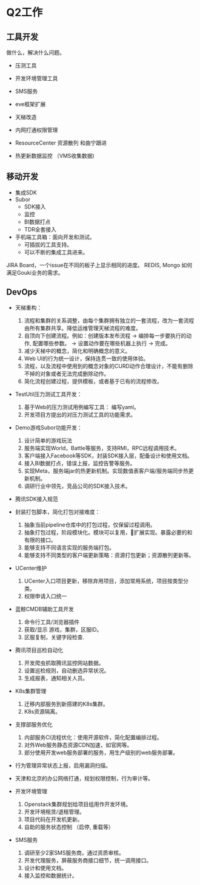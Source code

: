 # Q2工作

## 工具开发

做什么，解决什么问题。

* 压测工具
* 开发环境管理工具
* SMS服务
* eve框架扩展
* 天梯改造
* 内网打通权限管理

* ResourceCenter 资源散列 和曲宁跟进

* 热更新数据监控 （VMS收集数据)

## 移动开发

* 集成SDK
* Subor
    * SDK接入
    * 监控
    * BI数据打点
    * TDR全套接入
* 手机端工具箱：面向开发和测试。
    * 可插拔的工具支持。
    * 可以不断的集成工具进来。



JIRA Board，一个issue在不同的板子上显示相同的进度。
REDIS, Mongo 如何满足Gouki业务的需求。


## DevOps

* 天梯重构：
    1. 流程和集群的关系调整，由每个集群拥有独立的一套流程，改为一套流程由所有集群共享。降低运维管理天梯流程的难度。
    2. 自顶向下创建流程。例如：创建版本发布流程 -> 编排每一步要执行的动作, 配置哪些参数。 -> 设置动作要在哪些机器上执行 -> 完成。
    3. 减少天梯中的概念，简化和明确概念的意义。
    4. Web UI的行为统一设计，保持连贯一致的使用体验。
    5. 流程，以及流程中使用到的概念对象的CURD动作合理设计，不能有删除不掉的对象或者无法完成删除动作。
    6. 简化流程创建过程，提供模板，或者基于已有的流程修改。

* TestUtil压力测试工具开发：
    1. 基于Web的压力测试用例编写工具： 编写yaml。
    2. 开发项目方提出的对压力测试工具的功能需求。

* Demo游戏Subor功能开发：
    1. 设计简单的游戏玩法
    2. 服务端实现World，Battle等服务，支持RMI，RPC远程调用技术。
    3. 客户端接入Facebook等SDK，封装SDK接入层，配备设计和使用文档。
    4. 接入BI数据打点，错误上报，监控告警等服务。
    5. 实现Meta，服务端jar的热更新机制。实现数值表客户端/服务端同步热更新机制。
    6. 调研行业中领先，竞品公司的SDK接入技术。

* 腾讯SDK接入规范

* 封装打包脚本，简化打包对接难度：
    1. 抽象当前pipeline仓库中的打包过程，仅保留过程调用。
    2. 抽象打包过程，阶段模块化。模块可以复用，扩展实现。暴露必要的和有限的接口。
    3. 能够支持不同语言实现的服务端打包。
    4. 能够支持不同类型的客户端更新策略：资源打包更新；资源散列更新等。

* UCenter维护
    1. UCenter入口项目更新，移除弃用项目，添加常用系统，项目按类型分类。
    2. 权限申请入口统一

* 蓝鲸CMDB辅助工具开发
    1. 命令行工具/浏览器插件
    2. 获取/显示 游戏，集群，区服ID。
    3. 区服复制，关键字段检查.

* 腾讯项目巡检自动化
    1. 开发爬虫抓取腾讯监控网站数据。
    2. 设置巡检规则，自动删选异常状况。
    3. 生成报表，通知相关人员。

* K8s集群管理
    1. 迁移内部服务到新搭建的K8s集群。
    2. K8s资源隔离。

* 支撑部服务优化
    1. 内部服务CI流程优化：使用开源软件，简化配置编排过程。
    2. 对外Web服务静态资源CDN加速，如官网等。
    3. 部分使用开发web服务部署的服务，用生产级别的web服务部署。

* 行为管理异常状态上报，启用漏洞扫描。

* 天津和北京的办公网络打通，规划权限控制，行为审计等。

* 开发环境管理
    1. Openstack集群规划给项目组用作开发环境。
    2. 开发环境租赁/退租管理。
    3. 项目代码在开发机更新。
    4. 自助的服务状态控制 （启停, 重载等）

* SMS服务
    1. 调研至少2家SMS服务商，通过资质审核。
    2. 开发代理服务，屏蔽服务商接口细节，统一调用接口。
    3. 设计和使用文档。
    4. 接入监控和数据统计。
